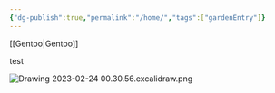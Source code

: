 ```yaml
---
{"dg-publish":true,"permalink":"/home/","tags":["gardenEntry"]}
---
```



[[Gentoo\|Gentoo]]

test

![Drawing 2023-02-24 00.30.56.excalidraw.png](/img/user/Excalidraw/Drawing%202023-02-24%2000.30.56.excalidraw.png)